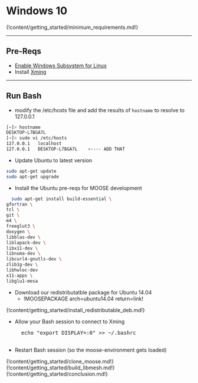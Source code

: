 # Windows 10

{!content/getting_started/minimum_requirements.md!}

---
## Pre-Reqs
* [Enable Windows Subsystem for Linux](https://msdn.microsoft.com/en-us/commandline/wsl/install_guide)
* Install [Xming](https://sourceforge.net/projects/xming/)

---
## Run Bash
* modify the /etc/hosts file and add the results of `hostname` to resolve to 127.0.0.1

```bash
[~]> hostname
DESKTOP-L7BGA7L
[~]> sudo vi /etc/hosts
127.0.0.1   localhost
127.0.0.1   DESKTOP-L7BGA7L    <---- ADD THAT
```

* Update Ubuntu to latest version

```bash
sudo apt-get update
sudo apt-get upgrade
```

* Install the Ubuntu pre-reqs for MOOSE development


```bash
  sudo apt-get install build-essential \
gfortran \
tcl \
git \
m4 \
freeglut3 \
doxygen \
libblas-dev \
liblapack-dev \
libx11-dev \
libnuma-dev \
libcurl4-gnutls-dev \
zlib1g-dev \
libhwloc-dev
x11-apps \
libglu1-mesa
```


* Download our redistributatble package for Ubuntu 14.04
    * !MOOSEPACKAGE arch=ubuntu14.04 return=link!

{!content/getting_started/install_redistributable_deb.md!}

* Allow your Bash session to connect to Xming

    <pre>
    echo "export DISPLAY=:0" >> ~/.bashrc
    </pre>

* Restart Bash session (so the moose-environment gets loaded)

{!content/getting_started/clone_moose.md!}
{!content/getting_started/build_libmesh.md!}
{!content/getting_started/conclusion.md!}
